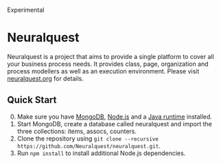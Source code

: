 Experimental

Neuralquest
===========

Neuralquest is a project that aims to provide a single platform to cover all your business process needs.
It provides class, page, organization and process modellers as well as an execution environment.
Please visit [neuralquest.org](http://neuralquest.org) for details.

Quick Start
-----------

0. Make sure you have [MongoDB](https://www.mongodb.org/), [Node.js](http://nodejs.org) and a
   [Java runtime](http://www.oracle.com/technetwork/java/index.html)
   installed.
1. Start MongoDB, create a database called neuralquest and import the three collections: items, assocs, counters.
2. Clone the repository using `git clone --recursive https://github.com/Neuralquest/neuralquest.git`.
3. Run `npm install` to install additional Node.js dependencies.

